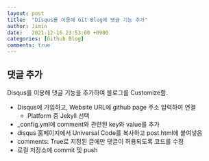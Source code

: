 ```yaml
---
layout: post
title:  "Disqus를 이용해 Git Blog에 댓글 기능 추가"
author: Jimin
date:   2021-12-16 23:53:00 +0900
categories: [Github Blog]
comments: true
---
```


## 댓글 추가
Disqus를 이용해 댓글 기능을 추가하여 블로그를 Customize함.
- Disqus에 가입하고, Website URL에 github page 주소 입력하여 연결
  - Platform 중 Jekyll 선택
- _config.yml에 comment와 관련된 key와 value를 추가
- disqus 홈페이지에서 Universal Code를 복사하고 post.html에 붙여넣음
 - comments: True로 지정된 글에만 댓글이 허용되도록 코드를 수정
- 로컬 저장소에 commit 및 push


